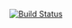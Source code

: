 [![Build Status](https://travis-ci.org/valentin1982/leoJSF.svg?branch=master)](https://travis-ci.org/valentin1982/leoJSF)
